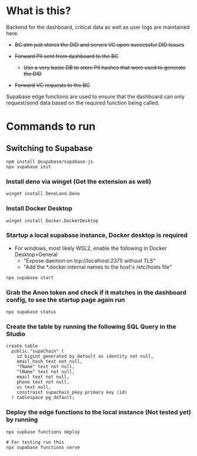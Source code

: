 # What is this?

Backend for the dashboard, critical data as well as user logs are maintained here.

- ~~BC atm just stores the DID and serves VC upon successful DID Issues~~
- ~~Forward PII sent from dashboard to the BC~~

  - ~~Use a very basic DB to store PII hashes that were used to generate the DID~~
- ~~Forward VC requests to the BC~~

Supabase edge functions are used to ensure that the dashboard can only request/send data based on the required function being called.

# Commands to run

## Switching to Supabase

```
npm install @supabase/supabase-js
npx supabase init

```

### Install deno via winget (Get the extension as well)

```
winget install DenoLand.Deno
```

### Install Docker Desktop

```
winget install Docker.DockerDesktop
```

### Startup a local supabase instance, Docker desktop is required

* For windows, most likely WSL2, enable the following in Docker Desktop>General
  * "Expose daemon on tcp://localhost:2375 without TLS"
  * "Add the *.docker.internal names to the host's /etc/hosts file"

```
npx supabase start
```

### Grab the Anon token and check if it matches in the dashboard config, to see the startup page again run

```
npx supabase status
```

### Create the table by running the following SQL Query in the Studio

```
create table
  public."supaChain" (
    id bigint generated by default as identity not null,
    email_hash text not null,
    "fName" text not null,
    "lName" text not null,
    email text not null,
    phone text not null,
    vc text null,
    constraint supachain_pkey primary key (id)
  ) tablespace pg_default;
```

### Deploy the edge functions to the local instance (Not tested yet) by running

```
npx supbase functions deploy

# For testing run this
npx supabase functions serve
```
